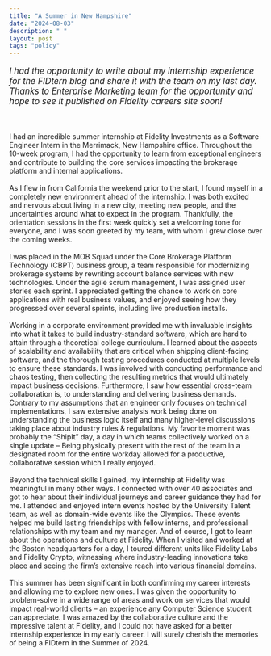 ```yaml
---
title: "A Summer in New Hampshire"
date: "2024-08-03"
description: " "
layout: post
tags: "policy"
---
```


<p style="font-size: 1.05rem;">
<i style="font-size: 1.05rem;">
I had the opportunity to write about my internship experience for the FIDtern blog and share it with the team on my last day. Thanks to Enterprise Marketing team for the opportunity and hope to see it published on Fidelity careers site soon!</i>

<br/><br/>
I had an incredible summer internship at Fidelity Investments as a Software Engineer Intern in the Merrimack, New Hampshire office. Throughout the 10-week program, I had the opportunity to learn from exceptional engineers and contribute to building the core services impacting the brokerage platform and internal applications.
<br/><br/>
As I flew in from California the weekend prior to the start, I found myself in a completely new environment ahead of the internship. I was both excited and nervous about living in a new city, meeting new people, and the uncertainties around what to expect in the program. Thankfully, the orientation sessions in the first week quickly set a welcoming tone for everyone, and I was soon greeted by my team, with whom I grew close over the coming weeks.
<br/><br/>
I was placed in the MOB Squad under the Core Brokerage Platform Technology (CBPT) business group, a team responsible for modernizing brokerage systems by rewriting account balance services with new technologies. Under the agile scrum management, I was assigned user stories each sprint. I appreciated getting the chance to work on core applications with real business values, and enjoyed seeing how they progressed over several sprints, including live production installs.
<br/><br/>
Working in a corporate environment provided me with invaluable insights into what it takes to build industry-standard software, which are hard to attain through a theoretical college curriculum. I learned about the aspects of scalability and availability that are critical when shipping client-facing software, and the thorough testing procedures conducted at multiple levels to ensure these standards. I was involved with conducting performance and chaos testing, then collecting the resulting metrics that would ultimately impact business decisions. Furthermore, I saw how essential cross-team collaboration is, to understanding and delivering business demands. Contrary to my assumptions that an engineer only focuses on technical implementations, I saw extensive analysis work being done on understanding the business logic itself and many higher-level discussions taking place about industry rules & regulations. My favorite moment was probably the “ShipIt” day, a day in which teams collectively worked on a single update – Being physically present with the rest of the team in a designated room for the entire workday allowed for a productive, collaborative session which I really enjoyed.
<br/><br/>
Beyond the technical skills I gained, my internship at Fidelity was meaningful in many other ways. I connected with over 40 associates and got to hear about their individual journeys and career guidance they had for me. I attended and enjoyed intern events hosted by the University Talent team, as well as domain-wide events like the Olympics. These events helped me build lasting friendships with fellow interns, and professional relationships with my team and my manager. And of course, I got to learn about the operations and culture at Fidelity. When I visited and worked at the Boston headquarters for a day, I toured different units like Fidelity Labs and Fidelity Crypto, witnessing where industry-leading innovations take place and seeing the firm’s extensive reach into various financial domains.
<br/><br/>
This summer has been significant in both confirming my career interests and allowing me to explore new ones. I was given the opportunity to problem-solve in a wide range of areas and work on services that would impact real-world clients – an experience any Computer Science student can appreciate. I was amazed by the collaborative culture and the impressive talent at Fidelity, and I could not have asked for a better internship experience in my early career. I will surely cherish the memories of being a FIDtern in the Summer of 2024.

</p>
